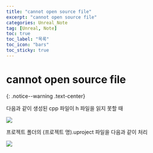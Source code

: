 ```yaml
---
title: "cannot open source file"
excerpt: "cannot open source file"
categories: Unreal_Note
tag: [Unreal, Note]
toc: true
toc_label: "목록"
toc_icon: "bars"
toc_sticky: true
---
```


# cannot open source file
{: .notice--warning .text-center}

다음과 같이 생성된 cpp 파일이 h 파일을 읽지 못할 때

<img src="/img/unreal/note/cannotOpenSourceFile.png"/>

프로젝트 폴더의 (프로젝트 명).uproject 파일을 다음과 같이 처리

<img src="/img/unreal/note/generateVisualStudioProjectFiles.png"/>